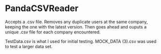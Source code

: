 # PandaCSVReader
Accepts a .csv file. Removes any duplicate users at the same company, keeping the one with the latest version. 
Then goes ahead and ouputs a unique .csv file for each company encountered. 

TestData.csv is what I used for initial testing.
MOCK_DATA (3).csv was used to test a larger data set.
